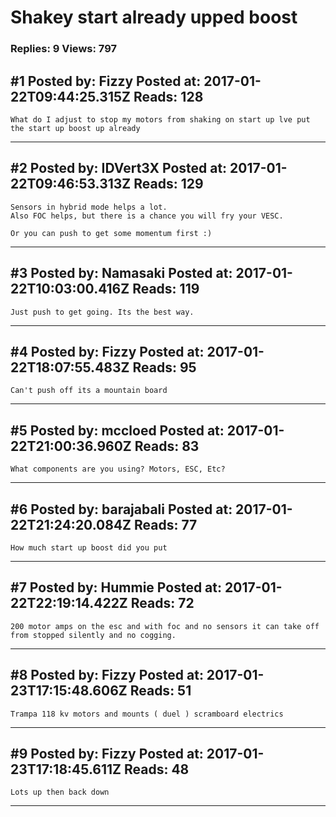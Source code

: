 # Shakey start already upped boost

### Replies: 9 Views: 797

## \#1 Posted by: Fizzy Posted at: 2017-01-22T09:44:25.315Z Reads: 128

```
What do I adjust to stop my motors from shaking on start up lve put the start up boost up already
```

---
## \#2 Posted by: IDVert3X Posted at: 2017-01-22T09:46:53.313Z Reads: 129

```
Sensors in hybrid mode helps a lot.
Also FOC helps, but there is a chance you will fry your VESC.

Or you can push to get some momentum first :)
```

---
## \#3 Posted by: Namasaki Posted at: 2017-01-22T10:03:00.416Z Reads: 119

```
Just push to get going. Its the best way.
```

---
## \#4 Posted by: Fizzy Posted at: 2017-01-22T18:07:55.483Z Reads: 95

```
Can't push off its a mountain board
```

---
## \#5 Posted by: mccloed Posted at: 2017-01-22T21:00:36.960Z Reads: 83

```
What components are you using? Motors, ESC, Etc?
```

---
## \#6 Posted by: barajabali Posted at: 2017-01-22T21:24:20.084Z Reads: 77

```
How much start up boost did you put
```

---
## \#7 Posted by: Hummie Posted at: 2017-01-22T22:19:14.422Z Reads: 72

```
200 motor amps on the esc and with foc and no sensors it can take off from stopped silently and no cogging.
```

---
## \#8 Posted by: Fizzy Posted at: 2017-01-23T17:15:48.606Z Reads: 51

```
Trampa 118 kv motors and mounts ( duel ) scramboard electrics
```

---
## \#9 Posted by: Fizzy Posted at: 2017-01-23T17:18:45.611Z Reads: 48

```
Lots up then back down
```

---
